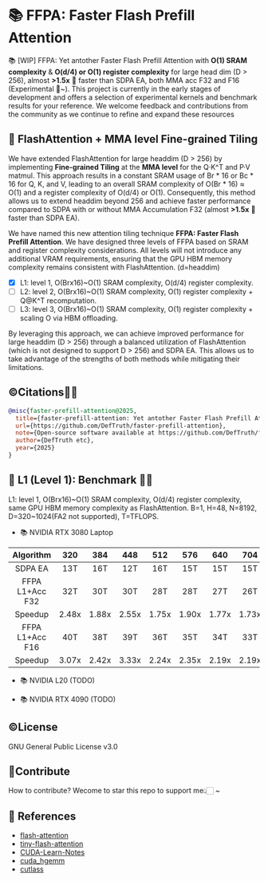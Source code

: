 # 📚 FFPA: Faster Flash Prefill Attention  
📚 [WIP] FFPA: Yet antother Faster Flash Prefill Attention with **O(1) SRAM complexity** & **O(d/4) or O(1) register complexity** for large head dim (D > 256), almost **>1.5x** 🎉 faster than SDPA EA, both MMA acc F32 and F16 (Experimental 👀~). This project is currently in the early stages of development and offers a selection of experimental kernels and benchmark results for your reference. We welcome feedback and contributions from the community as we continue to refine and expand these resources

## 📖 FlashAttention + MMA level Fine-grained Tiling  

We have extended FlashAttention for large headdim (D > 256) by implementing **Fine-grained Tiling** at the **MMA level** for the Q·K^T and P·V matmul. This approach results in a constant SRAM usage of Br * 16 or Bc * 16 for Q, K, and V, leading to an overall SRAM complexity of O(Br * 16) ≈ O(1) and a register complexity of O(d/4) or O(1). Consequently, this method allows us to extend headdim beyond 256 and achieve faster performance compared to SDPA with or without MMA Accumulation F32 (almost **>1.5x** 🎉 faster than SDPA EA). 

We have named this new attention tiling technique **FFPA: Faster Flash Prefill Attention**. We have designed three levels of FFPA based on SRAM and register complexity considerations. All levels will not introduce any additional VRAM requirements, ensuring that the GPU HBM memory complexity remains consistent with FlashAttention. (d=headdim)

- [x] L1: level 1, O(Brx16)~O(1) SRAM complexity, O(d/4) register complexity.  
- [ ] L2: level 2, O(Brx16)~O(1) SRAM complexity, O(1) register complexity + Q@K^T recomputation.  
- [ ] L3: level 3, O(Brx16)~O(1) SRAM complexity, O(1) register complexity + scaling O via HBM offloading. 

By leveraging this approach, we can achieve improved performance for large headdim (D > 256) through a balanced utilization of FlashAttention (which is not designed to support D > 256) and SDPA EA. This allows us to take advantage of the strengths of both methods while mitigating their limitations. 

## ©️Citations🎉🎉

```BibTeX
@misc{faster-prefill-attention@2025,
  title={faster-prefill-attention: Yet antother Faster Flash Prefill Attention than SDPA EA for large headdim.},
  url={https://github.com/DefTruth/faster-prefill-attention},
  note={Open-source software available at https://github.com/DefTruth/faster-prefill-attention},
  author={DefTruth etc},
  year={2025}
}
```

## 📖 L1 (Level 1): Benchmark 🎉🎉

L1: level 1, O(Brx16)~O(1) SRAM complexity, O(d/4) register complexity, same GPU HBM memory complexity as FlashAttention. B=1, H=48, N=8192, D=320~1024(FA2 not supported), T=TFLOPS.

- 📚 NVIDIA RTX 3080 Laptop

|Algorithm|320|384|448|512|576|640|704|768|832|896|960|1024|    
|:---:|:---:|:---:|:---:|:---:|:---:|:---:|:---:|:---:|:---:|:---:|:---:|:---:|  
|SDPA EA|13T|16T|12T|16T|15T|15T|15T|15T|15T|15T|15T|15T|  
|FFPA L1+Acc F32|32T|30T|30T|28T|28T|27T|26T|25T|25T|25T|25T|24T|   
|Speedup|2.48x|1.88x|2.55x|1.75x|1.90x|1.77x|1.73x|1.67x|1.66x|1.66x|1.66x|1.54x|  
|FFPA L1+Acc F16|40T|38T|39T|36T|35T|34T|33T|32T|31T|31T|28T|27T|  
|Speedup|3.07x|2.42x|3.33x|2.24x|2.35x|2.19x|2.19x|2.13x|2.03x|2.03x|1.90x|1.74x|

- 📚 NVIDIA L20 (TODO)

- 📚 NVIDIA RTX 4090 (TODO)

## ©️License

<div id="License"></div>  

GNU General Public License v3.0

## 🎉Contribute 

<div id="Contribute"></div>  

How to contribute? Wecome to star this repo to support me👆🏻 ~

## 📖 References   
- [flash-attention](https://github.com/Dao-AILab/flash-attention)
- [tiny-flash-attention](https://github.com/66RING/tiny-flash-attention)
- [CUDA-Learn-Notes](https://github.com/DefTruth/CUDA-Learn-Notes)
- [cuda_hgemm](https://github.com/Bruce-Lee-LY/cuda_hgemm)
- [cutlass](https://github.com/NVIDIA/cutlass)
